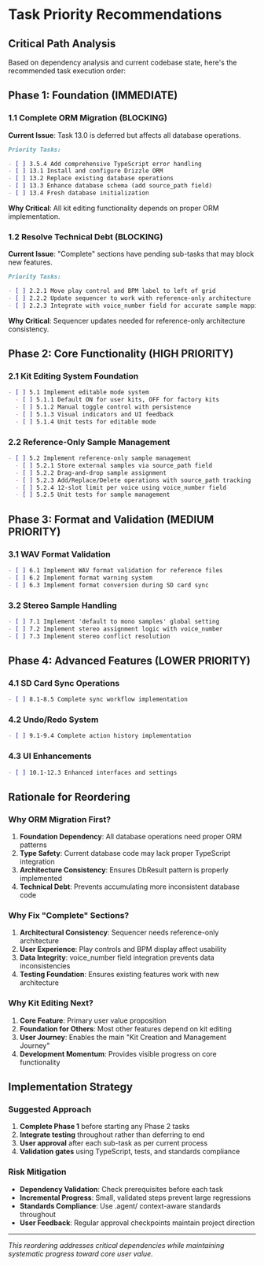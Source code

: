 # Task Priority Recommendations

## Critical Path Analysis

Based on dependency analysis and current codebase state, here's the recommended task execution order:

## Phase 1: Foundation (IMMEDIATE)

### 1.1 Complete ORM Migration (BLOCKING)

**Current Issue**: Task 13.0 is deferred but affects all database operations.

```markdown
Priority Tasks:

- [ ] 3.5.4 Add comprehensive TypeScript error handling
- [ ] 13.1 Install and configure Drizzle ORM
- [ ] 13.2 Replace existing database operations
- [ ] 13.3 Enhance database schema (add source_path field)
- [ ] 13.4 Fresh database initialization
```

**Why Critical**: All kit editing functionality depends on proper ORM implementation.

### 1.2 Resolve Technical Debt (BLOCKING)

**Current Issue**: "Complete" sections have pending sub-tasks that may block new features.

```markdown
Priority Tasks:

- [ ] 2.2.1 Move play control and BPM label to left of grid
- [ ] 2.2.2 Update sequencer to work with reference-only architecture
- [ ] 2.2.3 Integrate with voice_number field for accurate sample mapping
```

**Why Critical**: Sequencer updates needed for reference-only architecture consistency.

## Phase 2: Core Functionality (HIGH PRIORITY)

### 2.1 Kit Editing System Foundation

```markdown
- [ ] 5.1 Implement editable mode system
  - [ ] 5.1.1 Default ON for user kits, OFF for factory kits
  - [ ] 5.1.2 Manual toggle control with persistence
  - [ ] 5.1.3 Visual indicators and UI feedback
  - [ ] 5.1.4 Unit tests for editable mode
```

### 2.2 Reference-Only Sample Management

```markdown
- [ ] 5.2 Implement reference-only sample management
  - [ ] 5.2.1 Store external samples via source_path field
  - [ ] 5.2.2 Drag-and-drop sample assignment
  - [ ] 5.2.3 Add/Replace/Delete operations with source_path tracking
  - [ ] 5.2.4 12-slot limit per voice using voice_number field
  - [ ] 5.2.5 Unit tests for sample management
```

## Phase 3: Format and Validation (MEDIUM PRIORITY)

### 3.1 WAV Format Validation

```markdown
- [ ] 6.1 Implement WAV format validation for reference files
- [ ] 6.2 Implement format warning system
- [ ] 6.3 Implement format conversion during SD card sync
```

### 3.2 Stereo Sample Handling

```markdown
- [ ] 7.1 Implement 'default to mono samples' global setting
- [ ] 7.2 Implement stereo assignment logic with voice_number
- [ ] 7.3 Implement stereo conflict resolution
```

## Phase 4: Advanced Features (LOWER PRIORITY)

### 4.1 SD Card Sync Operations

```markdown
- [ ] 8.1-8.5 Complete sync workflow implementation
```

### 4.2 Undo/Redo System

```markdown
- [ ] 9.1-9.4 Complete action history implementation
```

### 4.3 UI Enhancements

```markdown
- [ ] 10.1-12.3 Enhanced interfaces and settings
```

## Rationale for Reordering

### Why ORM Migration First?

1. **Foundation Dependency**: All database operations need proper ORM patterns
2. **Type Safety**: Current database code may lack proper TypeScript integration
3. **Architecture Consistency**: Ensures DbResult<T> pattern is properly implemented
4. **Technical Debt**: Prevents accumulating more inconsistent database code

### Why Fix "Complete" Sections?

1. **Architectural Consistency**: Sequencer needs reference-only architecture
2. **User Experience**: Play controls and BPM display affect usability
3. **Data Integrity**: voice_number field integration prevents data inconsistencies
4. **Testing Foundation**: Ensures existing features work with new architecture

### Why Kit Editing Next?

1. **Core Feature**: Primary user value proposition
2. **Foundation for Others**: Most other features depend on kit editing
3. **User Journey**: Enables the main "Kit Creation and Management Journey"
4. **Development Momentum**: Provides visible progress on core functionality

## Implementation Strategy

### Suggested Approach

1. **Complete Phase 1** before starting any Phase 2 tasks
2. **Integrate testing** throughout rather than deferring to end
3. **User approval** after each sub-task as per current process
4. **Validation gates** using TypeScript, tests, and standards compliance

### Risk Mitigation

- **Dependency Validation**: Check prerequisites before each task
- **Incremental Progress**: Small, validated steps prevent large regressions
- **Standards Compliance**: Use .agent/ context-aware standards throughout
- **User Feedback**: Regular approval checkpoints maintain project direction

---

_This reordering addresses critical dependencies while maintaining systematic progress toward core user value._
